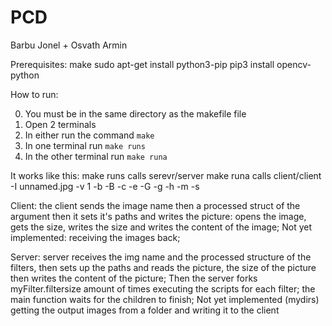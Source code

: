 # PCD
Barbu Jonel + Osvath Armin


Prerequisites: make
sudo apt-get install python3-pip
pip3 install opencv-python

How to run:

  0) You must be in the same directory as the makefile file 
  1) Open 2 terminals
  2) In either run the command `make`
  3) In one terminal run `make runs`
  4) In the other terminal run `make runa`

It works like this:
  make runs calls 
    serevr/server
  make runa calls 
  	client/client -I unnamed.jpg -v 1 -b -B -c -e -G -g -h -m -s
  
  Client:
  the client sends the image name then a processed struct of the argument
  then it sets it's paths and writes the picture: opens the image, gets the size, writes the size and writes the content of the image; Not yet implemented: receiving the images back;

  Server:
  server receives the img name and the processed structure of the filters, then sets up the paths and reads the picture, the size of the picture then writes the content of the picture; 
  Then the server forks myFilter.filtersize amount of times executing the scripts for each filter;
  the main function waits for the children to finish; Not yet implemented (mydirs) getting the output images from a folder and writing it to the client

